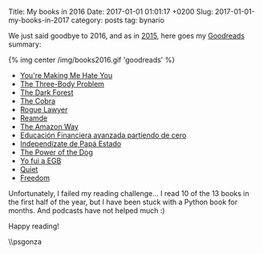 Title: My books in 2016
Date: 2017-01-01 01:01:17 +0200
Slug: 2017-01-01-my-books-in-2017
category: posts
tag: bynario

We just said goodbye to 2016, and as in [2015](https://bynario.com/2016-1-1-my-books-in-2015.html), here goes my [Goodreads](https://www.goodreads.com) summary:

{% img center /img/books2016.gif  'goodreads' %}

- [You're Making Me Hate You](https://www.goodreads.com/book/show/22928857-you-re-making-me-hate-you)
- [The Three-Body Problem](https://www.goodreads.com/book/show/20518872-the-three-body-problem)
- [The Dark Forest](https://www.goodreads.com/book/show/23168817-the-dark-forest)
- [The Cobra](https://www.goodreads.com/book/show/7774883-the-cobra)
- [Rogue Lawyer](https://www.goodreads.com/book/show/25387351-rogue-lawyer)
- [Reamde](https://www.goodreads.com/book/show/10552338-reamde)
- [The Amazon Way](https://www.goodreads.com/book/show/22393576-the-amazon-way)
- [Educación Financiera avanzada partiendo de cero](https://www.goodreads.com/book/show/19213927-educaci-n-financiera-avanzada-partiendo-de-cero)
- [Independízate de Papá Estado](https://www.goodreads.com/book/show/24983640-independ-zate-de-pap-estado)
- [The Power of the Dog](https://www.goodreads.com/book/show/206236.The_Power_of_the_Dog)
- [Yo fui a EGB](https://www.goodreads.com/book/show/18758708-yo-fui-a-egb)
- [Quiet](https://www.goodreads.com/book/show/8520610-quiet)
- [Freedom](https://www.goodreads.com/book/show/8488830-freedom)


Unfortunately, I failed my reading challenge... I read 10 of the 13 books in the first half of the year, but I have been stuck with a Python book for months. And podcasts have not helped much :)

Happy reading!

\\\psgonza
